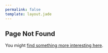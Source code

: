 ```yaml
---
permalink: false
template: layout.jade
---
```


## Page Not Found

You might [find something more interesting here](./).
